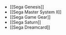 - [[Sega Genesis]]
- [[Sega Master System II]]
- [[Sega Game Gear]]
- [[Sega Saturn]]
- [[Sega Dreamcard]]